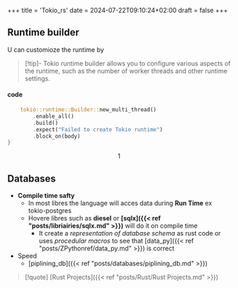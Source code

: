 +++
title = 'Tokio_rs'
date = 2024-07-22T09:10:24+02:00
draft = false
+++

## Runtime builder 
U can customioze the runtime by 
>[!tip]- 
>Tokio runtime builder allows you to configure various aspects of the runtime, such as the number of worker threads and other runtime settings.

#### code
```rust
    tokio::runtime::Builder::new_multi_thread()
        .enable_all()
        .build()
        .expect("Failed to create Tokio runtime")
        .block_on(body)
}
```

$$1$$
## Databases
- **Compile time safty**
	- In most libres the language will acces data during **Run Time** ex tokio-postgres 
	- Hovere libres  such as **diesel** or **[sqlx]({{< ref "posts/libriairies/sqlx.md" >}})** will do it on compile time
		- It create a *representation of database schema* as rust code or uses *procedular macros* to see that [data_py]({{< ref "posts/ZPythonref/data_py.md" >}})  is correct 
- Speed 
	- [piplining_db]({{< ref "posts/databases/piplining_db.md" >}})

>[!quote] [Rust Projects]({{< ref "posts/Rust/Rust Projects.md" >}})